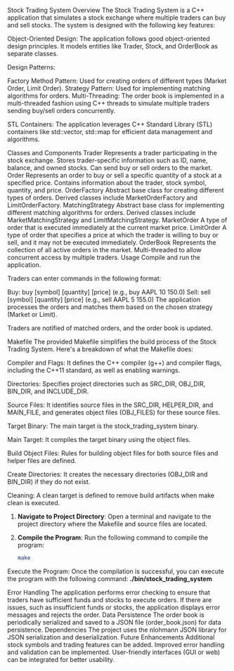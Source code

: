 Stock Trading System
Overview
The Stock Trading System is a C++ application that simulates a stock exchange where multiple traders can buy and sell stocks. The system is designed with the following key features:

Object-Oriented Design: The application follows good object-oriented design principles. It models entities like Trader, Stock, and OrderBook as separate classes.

Design Patterns:

Factory Method Pattern: Used for creating orders of different types (Market Order, Limit Order).
Strategy Pattern: Used for implementing matching algorithms for orders.
Multi-Threading: The order book is implemented in a multi-threaded fashion using C++ threads to simulate multiple traders sending buy/sell orders concurrently.

STL Containers: The application leverages C++ Standard Library (STL) containers like std::vector, std::map for efficient data management and algorithms.

Classes and Components
Trader
Represents a trader participating in the stock exchange.
Stores trader-specific information such as ID, name, balance, and owned stocks.
Can send buy or sell orders to the market.
Order
Represents an order to buy or sell a specific quantity of a stock at a specified price.
Contains information about the trader, stock symbol, quantity, and price.
OrderFactory
Abstract base class for creating different types of orders.
Derived classes include MarketOrderFactory and LimitOrderFactory.
MatchingStrategy
Abstract base class for implementing different matching algorithms for orders.
Derived classes include MarketMatchingStrategy and LimitMatchingStrategy.
MarketOrder
A type of order that is executed immediately at the current market price.
LimitOrder
A type of order that specifies a price at which the trader is willing to buy or sell, and it may not be executed immediately.
OrderBook
Represents the collection of all active orders in the market.
Multi-threaded to allow concurrent access by multiple traders.
Usage
Compile and run the application.

Traders can enter commands in the following format:

Buy: buy [symbol] [quantity] [price] (e.g., buy AAPL 10 150.0)
Sell: sell [symbol] [quantity] [price] (e.g., sell AAPL 5 155.0)
The application processes the orders and matches them based on the chosen strategy (Market or Limit).

Traders are notified of matched orders, and the order book is updated.

Makefile
The provided Makefile simplifies the build process of the Stock Trading System. Here's a breakdown of what the Makefile does:

Compiler and Flags: It defines the C++ compiler (g++) and compiler flags, including the C++11 standard, as well as enabling warnings.

Directories: Specifies project directories such as SRC_DIR, OBJ_DIR, BIN_DIR, and INCLUDE_DIR.

Source Files: It identifies source files in the SRC_DIR, HELPER_DIR, and MAIN_FILE, and generates object files (OBJ_FILES) for these source files.

Target Binary: The main target is the stock_trading_system binary.

Main Target: It compiles the target binary using the object files.

Build Object Files: Rules for building object files for both source files and helper files are defined.

Create Directories: It creates the necessary directories (OBJ_DIR and BIN_DIR) if they do not exist.

Cleaning: A clean target is defined to remove build artifacts when make clean is executed.

1. **Navigate to Project Directory**: Open a terminal and navigate to the project directory where the Makefile and source files are located.

2. **Compile the Program**: Run the following command to compile the program:
   ```bash
   make

Execute the Program: Once the compilation is successful, you can execute the program with
the following command:
  **./bin/stock_trading_system**


Error Handling
The application performs error checking to ensure that traders have sufficient funds and stocks to execute orders.
If there are issues, such as insufficient funds or stocks, the application displays error messages and rejects the order.
Data Persistence
The order book is periodically serialized and saved to a JSON file (order_book.json) for data persistence.
Dependencies
The project uses the nlohmann JSON library for JSON serialization and deserialization.
Future Enhancements
Additional stock symbols and trading features can be added.
Improved error handling and validation can be implemented.
User-friendly interfaces (GUI or web) can be integrated for better usability.